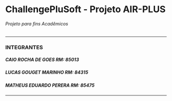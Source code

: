 # ChallengePluSoft - Projeto AIR-PLUS

###### Projeto para fins Acadêmicos
------------------
### INTEGRANTES

##### CAIO ROCHA DE GOES RM: 85013

##### LUCAS GOUGET MARINHO RM: 84315

##### MATHEUS EDUARDO PERERA RM: 85475
------------------


